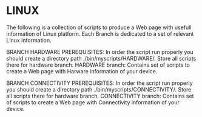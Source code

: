 # LINUX
The following is a collection of scripts to produce a Web page with usefull information of Linux platform. Each Branch is dedicated to a set of relevant Linux information.

BRANCH HARDWARE
PREREQUISITES: In order the script run properly you should create a directory path ./bin/myscripts/HARDWARE/. Store all scripts there for hardware branch. HARDWARE branch: Contains set of scripts to create a Web page with Harware information of your device.

BRANCH CONNECTIVITY
PREREQUISITES: In order the script run properly you should create a directory path ./bin/myscripts/CONNECTIVITY/. Store all scripts there for hardware branch. CONNECTIVITY branch: Contains set of scripts to create a Web page with Connectivity information of your device.
